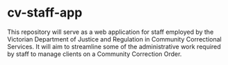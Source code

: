 # cv-staff-app

This repository will serve as a web application for staff employed by the Victorian Department of Justice and Regulation in Community Correctional Services. It will aim to streamline some of the administrative work required by staff to manage clients on a Community Correction Order.
